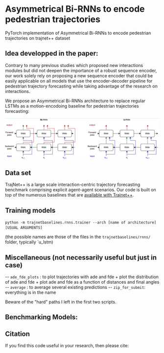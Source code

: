 # Asymmetrical Bi-RNNs to encode pedestrian trajectories
PyTorch implementation of Asymmetrical Bi-RNNs to encode pedestrian trajectories on trajnet++ dataset


## Idea developped in the paper:
Contrary to many previous studies which proposed new interactions modules but did not deepen the importance of a robust sequence encoder, our work solely
rely on proposing a new sequence encoder that could be easily applicable on all models that use the encoder-decoder pipeline for pedestrian trajectory forecasting while taking advantage of the research on interactions.

We propose an Asymmetrical Bi-RNNs architecture to replace regular LSTMs as a motion-encodoing baseline for pedestrian trajectories forecasting:

![Asymmetrical Bi-RNNs architecture](https://github.com/JosephGesnouin/Asymmetrical-Bi-RNNs-to-encode-pedestrian-trajectories/blob/main/u-rnn.png)



## Data set


TrajNet++ is a large scale interaction-centric trajectory forecasting benchmark comprising explicit agent-agent scenarios. Our code is built on top of the numerous baselines that are [available with Trajnet++](https://github.com/vita-epfl/trajnetplusplusbaselines).


## Training models

`python -m trajnetbaselines.rnns.trainer --arch [name of architecture] [USUAL ARGUMENTS]`

(the possible names are those of the files in the `trajnetbaselines/rnns/` folder, typically `u_lstm)


## Miscellaneous (not necessarily useful but just in case)

-- `ade_fde_plots` : to plot trajectories with ade and fde + plot the distribution of ade and fde + plot ade and fde as a function of distances and final angles
-- `average` : to average several existing predictions
-- `zip_for_submit`: everything is in the name

Beware of the "hard" paths I left in the first two scripts.


## Benchmarking Models:


## Citation

If you find this code useful in your research, then please cite:
